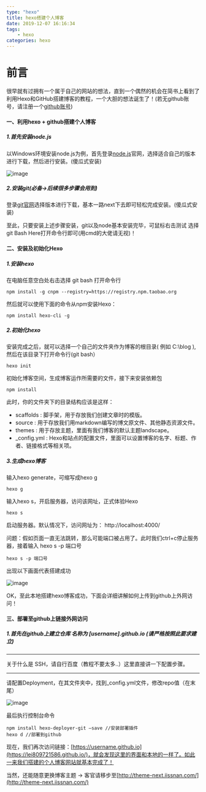 ```yaml
---
type: "hexo"
title: hexo搭建个人博客
date: 2019-12-07 16:16:34
tags: 
	- hexo
categories: hexo
---
```

# 前言    


很早就有过拥有一个属于自己的网站的想法，直到一个偶然的机会在简书上看到了利用Hexo和GitHub搭建博客的教程，一个大胆的想法诞生了！(若无github账号，请注册一个[github账号](https://github.com))

#### 一、利用hexo + github搭建个人博客
##### 1.首先安装node.js
以Windows环境安装node.js为例，首先登录[node.js](https://nodejs.org/en/)官网，选择适合自己的版本进行下载，然后进行安装。(傻瓜式安装)

![image](http://upload-images.jianshu.io/upload_images/2907906-87978aebeba9430a.png?imageMogr2/auto-orient/strip%7CimageView2/2/w/1000/format/webp)

##### 2.安装git(必备->后续很多步骤会用到)
登录[git官网](https://git-scm.com/)选择版本进行下载，基本一路next下去即可轻松完成安装。(傻瓜式安装)

至此，只要安装上述步骤安装，git以及node基本安装完毕，可鼠标右击测试 选择 git Bash Here打开命令行即可(用cmd的大佬请无视)！

#### 二、安装及初始化Hexo

##### 1.安装hexo
在电脑任意空白处右击选择 git bash 打开命令行
```
npm install -g cnpm --registry=https://registry.npm.taobao.org
```
然后就可以使用下面的命令从npm安装Hexo：

```
npm install hexo-cli -g
```

##### 2.初始化hexo
安装完成之后，就可以选择一个自己的文件夹作为博客的根目录( 例如 C:\blog ),然后在该目录下打开命令行(git bash）

```
hexo init
```
初始化博客空间，生成博客运作所需要的文件，接下来安装依赖包

```
npm install
```

此时，你的文件夹下的目录结构应该是这样：
- scaffolds : 脚手架，用于存放我们创建文章时的模版。
- source : 用于存放我们用markdown编写的博文原文件、其他静态资源文件。
- themes : 用于存放主题，里面有我们博客的默认主题landscape。
- _config.yml : Hexo和站点的配置文件，里面可以设置博客的名字、标题、作者、链接格式等相关项。

##### 3.生成hexo博客

输入hexo generate，可缩写成hexo g

```
hexo g 
```

输入hexo s，开启服务器，访问该网址，正式体验Hexo

```
hexo s
```
启动服务器。默认情况下，访问网址为： http://localhost:4000/

问题：假如页面一直无法跳转，那么可能端口被占用了。此时我们ctrl+c停止服务器，接着输入 hexo s -p 端口号

```
hexo s -p 端口号
```

出现以下画面代表搭建成功

![image](https://images2017.cnblogs.com/blog/1108615/201710/1108615-20171021232413224-1288183746.png)

OK，至此本地搭建hexo博客成功，下面会详细讲解如何上传到github上外网访问！

#### 三、部署至github上链接外网访问

##### 1.首先在github上建立仓库 名称为 [username].github.io (请严格按照此要求建立)

---

关于什么是 SSH，请自行百度（教程不要太多..）这里直接讲一下配置步骤。 

---

请配置Deployment，在其文件夹中，找到_config.yml文件，修改repo值（在末尾）

![image](https://images2017.cnblogs.com/blog/1108615/201710/1108615-20171021235812974-84318377.png)

最后执行控制台命令

```
npm install hexo-deployer-git —save //安装部署插件
hexo d //部署到github
```

现在，我们再次访问链接：[https://username.github.io](https://lei809721586.github.io/)，就会发现这里的界面和本地的一样了。如此一来我们搭建的个人博客网站就基本完成了！

当然，还能随意更换博客主题 -> 客官请移步至[http://theme-next.iissnan.com/](http://theme-next.iissnan.com/)
